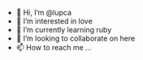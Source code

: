 - 👋 Hi, I’m @lupca
- 👀 I’m interested in love
- 🌱 I’m currently learning ruby
- 💞️ I’m looking to collaborate on here
- 📫 How to reach me ...

<!---
lupca/lupca is a ✨ special ✨ repository because its `README.md` (this file) appears on your GitHub profile.
You can click the Preview link to take a look at your changes.
--->
